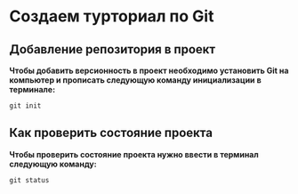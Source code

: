 # Создаем турториал по Git

## Добавление репозитория в проект

**Чтобы добавить версионность в проект необходимо установить Git на компьютер и прописать следующую команду инициализации в терминале:**
```fix
git init
```

## Как проверить состояние проекта

**Чтобы проверить состояние проекта нужно ввести в терминал следующую команду:**
```fix
git status
```
